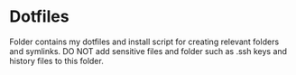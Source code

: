 # Dotfiles

Folder contains my dotfiles and install script for creating relevant folders and symlinks.
DO NOT add sensitive files and folder such as .ssh keys and history files to this folder. 

